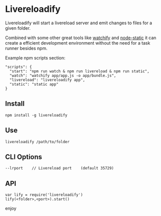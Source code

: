 # Livereloadify

Livereloadify will start a livereload server and emit changes to files for a given folder.

Combined with some other great tools like [watchify]() and [node-static]() it can create a efficient development environment without the need for a task runner besides npm.

Example npm scripts section:

	"scripts": {
	  "start": "npm run watch & npm run livereload & npm run static",
	  "watch": "watchify app/app.js -o app/bundle.js",
	  "livereload": "livereloadify app",
	  "static": "static app"
	}

## Install

    npm install -g livereloadify

## Use

    livereloadify /path/to/folder

## CLI Options

	--lrport    // Livereload port    (default 35729)

## API

	var lify = require('livereloadify')
	lify(<folder>,<port>).start()

enjoy
